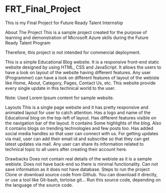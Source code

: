 # FRT_Final_Project
This is my Final Project for Future Ready Talent Internship

About The Project
This is a sample project created for the purpose of learning and demonstration of Microsoft Azure skills during the Future Ready Talent Program

Therefore, this project is not intended for commercial deployment.

This is a simple Educational Blog website. It is a responsive front-end static website designed by using HTML, CSS and JavaScript. It allows the users to have a look on layout of the website having different features. Any user (Programmer) can have a look on different features of layout of the webiste like Home, About, Category, Pages, Contact Us, etc.
This website provide every single update in this technical world to the user.

Note: Used Lorem Ipsum content for sample website.

Layouts
This is a single page website and it has pretty responsive and animated layout for user to catch attention.
Has a logo and name of the Educational blog on the top-left of layout.
Has different features visible on the navigation bar of the layout.
It contains Some highlights of the blog.
Also it contains blogs on trending technologies and few posts too.
Has added social media handles so that user can connect with us.
For getting updates via mail, user can add their email id and subscribe so that they can get latest updates via mail.
Any user can share its information related to technical topic to all users after creating their account here.

Drawbacks
Does not contain real details of the webiste as it is a sample webiste.
Does not have back-end so there is minimal functionality.
Can not save information as it does not have database.
Steps to run the project
Clone or download source code from Github.
You can download it directly, or use a tool like Git-bash, tortoise git...
Run this source code, depending on the language of the source code.
